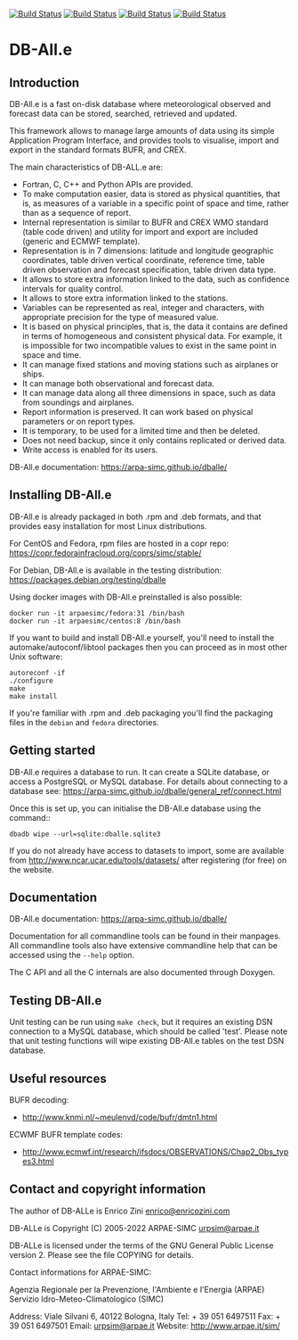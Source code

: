 [![Build Status](https://simc.arpae.it/moncic-ci/dballe/centos7.png)](https://simc.arpae.it/moncic-ci/dballe/)
[![Build Status](https://simc.arpae.it/moncic-ci/dballe/centos8.png)](https://simc.arpae.it/moncic-ci/dballe/)
[![Build Status](https://simc.arpae.it/moncic-ci/dballe/fedora36.png)](https://simc.arpae.it/moncic-ci/dballe/)
[![Build Status](https://copr.fedorainfracloud.org/coprs/simc/stable/package/dballe/status_image/last_build.png)](https://copr.fedorainfracloud.org/coprs/simc/stable/package/dballe/)

DB-All.e
===============================================================

Introduction
------------

DB-All.e is a fast on-disk database where meteorological observed and
forecast data can be stored, searched, retrieved and updated.

This framework allows to manage large amounts of data using its simple
Application Program Interface, and provides tools to visualise, import
and export in the standard formats BUFR, and CREX.

The main characteristics of DB-ALL.e are:

 * Fortran, C, C++ and Python APIs are provided.
 * To make computation easier, data is stored as physical quantities,
   that is, as measures of a variable in a specific point of space and
   time, rather than as a sequence of report.
 * Internal representation is similar to BUFR and CREX WMO standard
   (table code driven) and utility for import and export are included
   (generic and ECMWF template).
 * Representation is in 7 dimensions: latitude and longitude geographic
   coordinates, table driven vertical coordinate, reference time,
   table driven observation and forecast specification, table driven
   data type.
 * It allows to store extra information linked to the data, such as
   confidence intervals for quality control.
 * It allows to store extra information linked to the stations.
 * Variables can be represented as real, integer and characters, with
   appropriate precision for the type of measured value.
 * It is based on physical principles, that is, the data it contains are
   defined in terms of homogeneous and consistent physical data. For
   example, it is impossible for two incompatible values to exist in the
   same point in space and time.
 * It can manage fixed stations and moving stations such as airplanes or
   ships.
 * It can manage both observational and forecast data.
 * It can manage data along all three dimensions in space, such as data
   from soundings and airplanes.
 * Report information is preserved. It can work based on physical
   parameters or on report types.
 * It is temporary, to be used for a limited time and then be deleted.
 * Does not need backup, since it only contains replicated or derived data.
 * Write access is enabled for its users.

DB-All.e documentation: https://arpa-simc.github.io/dballe/

Installing DB-All.e
-------------------

DB-All.e is already packaged in both .rpm and .deb formats, and that provides
easy installation for most Linux distributions.

For CentOS and Fedora, rpm files are hosted in a copr repo:
https://copr.fedorainfracloud.org/coprs/simc/stable/

For Debian, DB-All.e is available in the testing distribution:
https://packages.debian.org/testing/dballe

Using docker images with DB-All.e preinstalled is also possible:

```
docker run -it arpaesimc/fedora:31 /bin/bash
docker run -it arpaesimc/centos:8 /bin/bash
```

If you want to build and install DB-All.e yourself, you'll need to install the
automake/autoconf/libtool packages then you can proceed as in most other Unix 
software:

```
autoreconf -if
./configure
make
make install
```

If you're familiar with .rpm and .deb packaging you'll find the packaging 
files in the `debian` and `fedora` directories.

Getting started
---------------

DB-All.e requires a database to run. It can create a SQLite database, or access
a PostgreSQL or MySQL database.
For details about connecting to a database see:
https://arpa-simc.github.io/dballe/general_ref/connect.html

Once this is set up, you can initialise the DB-All.e database using the command::

```
dbadb wipe --url=sqlite:dballe.sqlite3
```

If you do not already have access to datasets to import, some are available
from http://www.ncar.ucar.edu/tools/datasets/ after registering (for free) on
the website.


Documentation
-------------

DB-All.e documentation:
https://arpa-simc.github.io/dballe/

Documentation for all commandline tools can be found in their manpages.  All
commandline tools also have extensive commandline help that can be accessed
using the `--help` option.

The C API and all the C internals are also documented through Doxygen.


Testing DB-All.e
----------------

Unit testing can be run using `make check`, but it requires an existing DSN
connection to a MySQL database, which should be called 'test'.  Please note
that unit testing functions will wipe existing DB-All.e tables on the test DSN
database.


Useful resources
----------------

BUFR decoding:

 * <http://www.knmi.nl/~meulenvd/code/bufr/dmtn1.html>

ECWMF BUFR template codes:

 * <http://www.ecmwf.int/research/ifsdocs/OBSERVATIONS/Chap2_Obs_types3.html>


Contact and copyright information
---------------------------------

The author of DB-ALLe is Enrico Zini <enrico@enricozini.com>

DB-ALLe is Copyright (C) 2005-2022 ARPAE-SIMC <urpsim@arpae.it>

DB-ALLe is licensed under the terms of the GNU General Public License version
2.  Please see the file COPYING for details.

Contact informations for ARPAE-SIMC:

  Agenzia Regionale per la Prevenzione, l'Ambiente e l'Energia (ARPAE)
  Servizio Idro-Meteo-Climatologico (SIMC)

  Address: Viale Silvani 6, 40122 Bologna, Italy
  Tel: + 39 051 6497511
  Fax: + 39 051 6497501
  Email: urpsim@arpae.it
  Website: http://www.arpae.it/sim/
